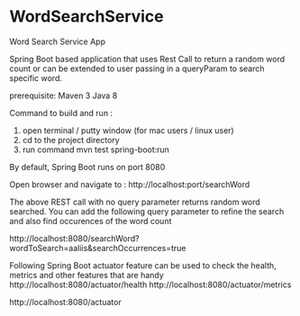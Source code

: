 # WordSearchService
Word Search Service App


Spring Boot based application that uses Rest Call to return a random word count or can be extended to user passing in a queryParam to search specific word.

prerequisite:
  Maven 3
  Java 8
  

Command to build and run :
1. open terminal / putty window (for mac users / linux user)
2. cd to the project directory
3. run command mvn test spring-boot:run

By default, Spring Boot runs on port 8080

Open browser and navigate to : http://localhost:port/searchWord
  
The above REST call with no query parameter returns random word searched. You can add the following query parameter to refine the search and also find occurences of the word count

http://localhost:8080/searchWord?wordToSearch=aaliis&searchOccurrences=true


Following Spring Boot actuator feature can be used to check the health, metrics and other features that are handy
http://localhost:8080/actuator/health
http://localhost:8080/actuator/metrics

http://localhost:8080/actuator
